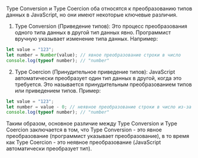 Type Conversion и Type Coercion оба относятся к преобразованию типов данных в JavaScript, но они имеют некоторые ключевые различия.

1. Type Conversion (Приведение типов): Это процесс преобразования одного типа данных в другой тип данных явно. Программист вручную указывает изменение типа данных. Например:

```javascript
let value = "123";
let number = Number(value); // явное преобразование строки в число
console.log(typeof number); // "number"
```

2. Type Coercion (Принудительное приведение типов): JavaScript автоматически преобразует один тип данных в другой, когда это требуется. Это называется принудительным преобразованием типов или приведением типов. Пример:

```javascript
let value = "123";
let number = value - 0; // неявное преобразование строки в число из-за математической операции
console.log(typeof number); // "number"
```

Таким образом, основное различие между Type Conversion и Type Coercion заключается в том, что Type Conversion - это явное преобразование (программист указывает преобразование), в то время как Type Coercion - это неявное преобразование (JavaScript автоматически преобразует тип).